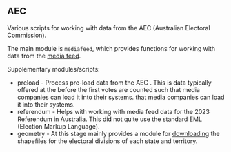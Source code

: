 AEC
---
Various scripts for working with data from the AEC (Australian Electoral
Commission).

The main module is `mediafeed`, which provides functions for working with data
from the [media feed][1].

Supplementary modules/scripts:

* preload - Process pre-load data from the AEC . This is data typically offered
  at the before the first votes are counted such that media companies can load
  it into their systems. that media companies can load it into their systems.
* referendum - Helps with working with media feed data for the 2023 Referendum
  in Australia. This did not quite use the standard EML (Election Markup
  Language).
* geometry - At this stage mainly provides a module for [downloading][2] the
  shapefiles for the electoral divisions of each state and territory.

[1]: https://www.aec.gov.au/media/mediafeed/index.htm
[2]: https://www.aec.gov.au/Electorates/gis/gis_datadownload.htm
